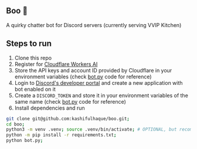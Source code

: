## **Boo** 🙈
A quirky chatter bot for Discord servers (currently serving VVIP Kitchen)

## **Steps to run**
1. Clone this repo
2. Register for [Cloudflare Workers AI](https://developers.cloudflare.com/workers-ai)
3. Store the API keys and account ID provided by Cloudflare in your environment variables (check [bot.py](./bot.py) code for reference)
4. Login to [Discord's developer portal](https://discord.dev) and create a new application with bot enabled on it
5. Create a `DISCORD_TOKEN` and store it in your environment variables of the same name (check [bot.py](./bot.py) code for reference)
6. Install dependencies and run
```sh
git clone git@github.com:kashifulhaque/boo.git;
cd boo;
python3 -m venv .venv; source .venv/bin/activate; # OPTIONAL, but recommended
python -m pip install -r requirements.txt;
python bot.py;
```
